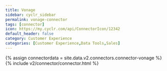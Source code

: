 ```yaml
---
title: Vonage
sidebar: cyclr_sidebar
permalink: vonage-connector
tags: [connector]
icon: https://my.cyclr.com/api/ConnectorIcon/12342
default_header: false
category: Customer Experience
categories: [Customer Experience,Data Tools,Sales]
---
```

{% assign connectordata = site.data.v2.connectors.connector-vonage %}
{% include v2/connector/connector.html %}	